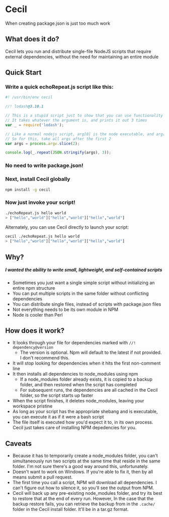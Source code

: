 # Cecil
When creating package.json is just too much work

## What does it do?
Cecil lets you run and distribute single-file NodeJS scripts that require external dependencies, without the need for maintaining an entire module

## Quick Start
### Write a quick echoRepeat.js script like this:
```js
#! /usr/bin/env cecil

//! lodash@3.10.1

// This is a stupid script just to show that you can use functionality from an external library
// It takes whatever the argument is, and prints it out 3 times
var _ = require('lodash');

// Like a normal nodejs script, arg[0] is the node executable, and arg[1] is the script name
// So for this, take all args after the first 2
var args = process.argv.slice(2);

console.log(_.repeat(JSON.stringify(args), 3));

```

### No need to write package.json!

### Next, install Cecil globally

```sh
npm install -g cecil
```

### Now just invoke your script!
```sh
./echoRepeat.js hello world
> ["hello","world"]["hello","world"]["hello","world"]
```

Alternately, you can use Cecil directly to launch your script:
```sh
cecil ./echoRepeat.js hello world
> ["hello","world"]["hello","world"]["hello","world"]
```

## Why?
##### I wanted the ability to write small, lightweight, and self-contained scripts
- Sometimes you just want a single simple script without initializing an entire npm structure
- You can put multiple scripts in the same folder without conflicting dependencies
- You can distribute single files, instead of scripts with package.json files
- Not everything needs to be its own module in NPM
- Node is cooler than Perl

## How does it work?
- It looks through your file for dependencies marked with `//! dependency@version`
  - The version is optional. Npm will default to the latest if not provided. I don't recommend this.
- It will stop looking for dependencies when it hits the first non-comment line
- It then installs all dependencies to node_modules using npm
  - If a node_modules folder already exists, it is copied to a backup folder, and then restored when the script has completed
  - For subsequent runs, the dependencies are all cached in the Cecil folder, so the script starts up faster
- When the script finishes, it deletes node_modules, leaving your workspace pristine
- As long as your script has the appropriate shebang and is executable, you can execute it as if it were a bash script
- The file itself is executed how you'd expect it to, in its own process. Cecil just takes care of installing NPM depedencies for you.

## Caveats
- Because it has to temporarily create a node_modules folder, you can't simultaneously run two scripts at the same time that reside in the same folder. I'm not sure there's a good way around this, unfortunately.
- Doesn't want to work on Windows. If you're able to fix it, then by all means submit a pull request.
- The first time you call a script, NPM will download all dependencies. I can't figure out how to silence it, so you'll see the output from NPM.
- Cecil will back up any pre-existing node_modules folder, and try its best to restore that at the end of every run. However, In the case that the backup restore fails, you can retrieve the backup from in the `.cache/` folder in the Cecil install folder. It'll be in a tar.gz format.
